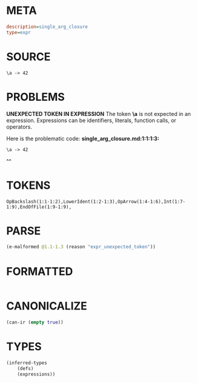 # META
~~~ini
description=single_arg_closure
type=expr
~~~
# SOURCE
~~~roc
\a -> 42
~~~
# PROBLEMS
**UNEXPECTED TOKEN IN EXPRESSION**
The token **\a** is not expected in an expression.
Expressions can be identifiers, literals, function calls, or operators.

Here is the problematic code:
**single_arg_closure.md:1:1:1:3:**
```roc
\a -> 42
```
^^


# TOKENS
~~~zig
OpBackslash(1:1-1:2),LowerIdent(1:2-1:3),OpArrow(1:4-1:6),Int(1:7-1:9),EndOfFile(1:9-1:9),
~~~
# PARSE
~~~clojure
(e-malformed @1.1-1.3 (reason "expr_unexpected_token"))
~~~
# FORMATTED
~~~roc

~~~
# CANONICALIZE
~~~clojure
(can-ir (empty true))
~~~
# TYPES
~~~clojure
(inferred-types
	(defs)
	(expressions))
~~~
